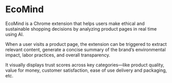 # EcoMind

EcoMind is a Chrome extension that helps users make ethical and sustainable shopping decisions by analyzing product pages in real time using AI.

When a user visits a product page, the extension can be triggered to extract relevant content, generate a concise summary of the brand’s environmental impact, labor practices, and overall transparency.

It visually displays trust scores across key categories—like product quality, value for money, customer satisfaction, ease of use delivery and packaging, etc. 

